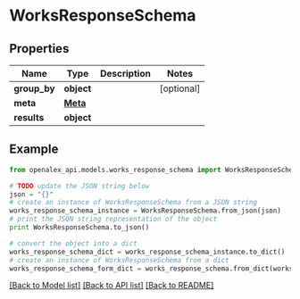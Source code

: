 # WorksResponseSchema


## Properties

Name | Type | Description | Notes
------------ | ------------- | ------------- | -------------
**group_by** | **object** |  | [optional] 
**meta** | [**Meta**](Meta.md) |  | 
**results** | **object** |  | 

## Example

```python
from openalex_api.models.works_response_schema import WorksResponseSchema

# TODO update the JSON string below
json = "{}"
# create an instance of WorksResponseSchema from a JSON string
works_response_schema_instance = WorksResponseSchema.from_json(json)
# print the JSON string representation of the object
print WorksResponseSchema.to_json()

# convert the object into a dict
works_response_schema_dict = works_response_schema_instance.to_dict()
# create an instance of WorksResponseSchema from a dict
works_response_schema_form_dict = works_response_schema.from_dict(works_response_schema_dict)
```
[[Back to Model list]](../README.md#documentation-for-models) [[Back to API list]](../README.md#documentation-for-api-endpoints) [[Back to README]](../README.md)


